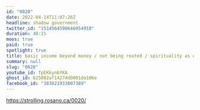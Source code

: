 ```yaml
---
id: "0020"
date: 2022-04-14T11:07:26Z
headline: shadow government
twitter_id: "1514564590646054918"
duration: 48:15
moos: true
paid: true
spotlight: true
title: basic income beyond money / not being rooted / spirituality as openness
summary: null
slug: "0020"
youtube_id: fpEKkynbYKA
ghost_id: 625802af14274d0001da106e
facebook_id: "383821933607389"
---
```

https://strolling.rosano.ca/0020/
